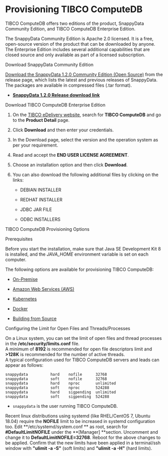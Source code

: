 # Provisioning TIBCO ComputeDB

TIBCO ComputeDB offers two editions of the product, SnappyData Community Edition, and TIBCO ComputeDB Enterprise Edition.

The SnappyData Community Edition is Apache 2.0 licensed. It is a free, open-source version of the product that can be downloaded by anyone.
The Enterprise Edition includes several additional capabilities that are closed source and only available as part of a licensed subscription.

<a id= download> </a>
<heading2> Download SnappyData Community Edition</heading2>

[Download the SnappyData 1.2.0 Community Edition (Open Source)](https://github.com/SnappyDataInc/snappydata/releases/) from the release page, which lists the latest and previous releases of SnappyData. The packages are available in compressed files (.tar format).

* [**SnappyData 1.2.0 Release download link**](https://github.com/SnappyDataInc/snappydata/releases/download/v1.2.0/snappydata-1.2.0-bin.tar.gz)


<heading2> Download TIBCO ComputeDB Enterprise Edition</heading2> 

1. On the [TIBCO eDelivery website](https://edelivery.tibco.com), search for **TIBCO ComputeDB** and go to the **Product Detail** page.
2. Click **Download** and then enter your credentials. 
3. In the Download page, select the version and the operation system as per your requirement.
4. Read and accept the **END USER LICENSE AGREEMENT**.
5. Choose an installation option and then click **Download**.
6. You can also download the following additional files by clicking on the links:

	* DEBIAN INSTALLER

	* REDHAT INSTALLER

	* JDBC JAR FILE

	* ODBC INSTALLERS

<a id= provisioningsnappy> </a>
<heading2>TIBCO ComputeDB Provisioning Options</heading2>

<heading3>Prerequisites</heading3>

Before you start the installation, make sure that Java SE Development Kit 8 is installed, and the *JAVA_HOME* environment variable is set on each computer.

The following options are available for provisioning TIBCO ComputeDB:

* [On-Premise](install/install_on_premise.md) <a id="install-on-premise"></a>

* [Amazon Web Services (AWS)](install/setting_up_cluster_on_amazon_web_services.md) <a id="setting-up-cluster-on-amazon-web-services-aws"></a>

* [Kubernetes](kubernetes.md)

* [Docker](/quickstart/getting_started_with_docker_image.md)

* [Building from Source](install/building_from_source.md)<a id="building-from-source"></a>

<heading3>Configuring the Limit for Open Files and Threads/Processes</heading3>

On a Linux system, you can set the limit of open files and thread processes in the **/etc/security/limits.conf** file. 
</br>A minimum of **8192** is recommended for open file descriptors limit and **>128K** is recommended for the number of active threads. 
</br>A typical configuration used for TIBCO ComputeDB servers and leads can appear as follows:

```pre
snappydata          hard    nofile      32768
snappydata          soft    nofile      32768
snappydata          hard    nproc       unlimited
snappydata          soft    nproc       524288
snappydata          hard    sigpending  unlimited
snappydata          soft    sigpending  524288
```
* `snappydata` is the user running TIBCO ComputeDB.

Recent linux distributions using systemd (like RHEL/CentOS 7, Ubuntu 18.04) require the **NOFILE** limit to be increased in systemd configuration too. Edit **/etc/systemd/system.conf ** as root, search for **#DefaultLimitNOFILE** under the **[Manager] **section. Uncomment and change it to **DefaultLimitNOFILE=32768**. 
Reboot for the above changes to be applied. Confirm that the new limits have been applied in a terminal/ssh window with **"ulimit -a -S"** (soft limits) and **"ulimit -a -H"** (hard limits).

